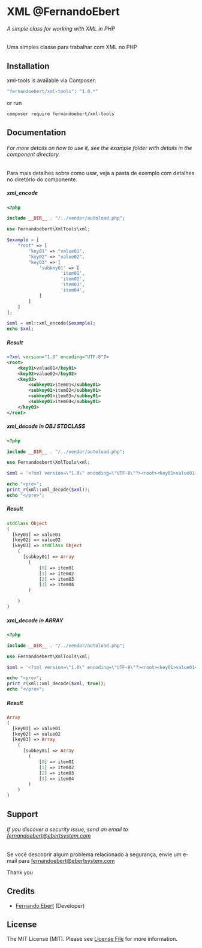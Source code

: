# XML @FernandoEbert
###### A simple class for working with XML in PHP

Uma simples classe para trabalhar com XML no PHP

## Installation

xml-tools is available via Composer:

```bash
"fernandoebert/xml-tools": "1.0.*"
```

or run

```bash
composer require fernandoebert/xml-tools
```

## Documentation

###### For more details on how to use it, see the example folder with details in the component directory.

Para mais detalhes sobre como usar, veja a pasta de exemplo com detalhes no diretório do componente.

##### xml_encode

```php
<?php

include __DIR__ . "/../vendor/autoload.php";

use Fernandoebert\XmlTools\xml;

$example = [
	"root" => [
		"key01" => "value01",
		"key02" => "value02",
		"key03" => [
			'subkey01' => [
					'item01',
					'item02',
					'item03',
					'item04',
			]
		]
	]
];

$xml = xml::xml_encode($example);
echo $xml;
```

##### Result
```xml
<?xml version="1.0" encoding="UTF-8"?>
<root>
	<key01>value01</key01>
	<key02>value02</key02>
	<key03>
		<subkey01>item01</subkey01>
		<subkey01>item02</subkey01>
		<subkey01>item03</subkey01>
		<subkey01>item04</subkey01>
	</key03>
</root>
```

##### xml_decode in OBJ STDCLASS

```php
<?php

include __DIR__ . "/../vendor/autoload.php";

use Fernandoebert\XmlTools\xml;

$xml = '<?xml version=\"1.0\" encoding=\"UTF-8\"?><root><key01>value01</key01><key02>value02</key02><key03><subkey01>item01</subkey01><subkey01>item02</subkey01><subkey01>item03</subkey01><subkey01>item04</subkey01></key03></root>';

echo "<pre>";
print_r(xml::xml_decode($xml));
echo "</pre>";
```

##### Result
```PHP
stdClass Object
(
  [key01] => value01
  [key02] => value02
  [key03] => stdClass Object
    (
      [subkey01] => Array
        (
            [0] => item01
            [1] => item02
            [2] => item03
            [3] => item04
        )

    )
)
```

##### xml_decode in ARRAY

```php
<?php

include __DIR__ . "/../vendor/autoload.php";

use Fernandoebert\XmlTools\xml;

$xml = '<?xml version=\"1.0\" encoding=\"UTF-8\"?><root><key01>value01</key01><key02>value02</key02><key03><subkey01>item01</subkey01><subkey01>item02</subkey01><subkey01>item03</subkey01><subkey01>item04</subkey01></key03></root>';

echo "<pre>";
print_r(xml::xml_decode($xml, true));
echo "</pre>";
```

##### Result
```PHP
Array
(
  [key01] => value01
  [key02] => value02
  [key03] => Array
    (
      [subkey01] => Array
        (
            [0] => item01
            [1] => item02
            [2] => item03
            [3] => item04
        )
    )
)
```

## Support

###### If you discover a security issue, send an email to fernandoebert@ebertsystem.com

Se você descobrir algum problema relacionado à segurança, envie um e-mail para fernandoebert@ebertsystem.com

Thank you

## Credits

- [Fernando Ebert](https://github.com/fernandoebert) (Developer)

## License

The MIT License (MIT). Please see [License File](https://github.com/FernandoEbert/xml-tools/blob/main/LICENSE) for more information.
